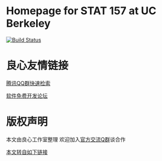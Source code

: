 # Homepage for STAT 157 at UC Berkeley


[![Build Status](http://ci.d2l.ai/job/berkeley-stat-157/job/master/badge/icon)](http://ci.d2l.ai/job/berkeley-stat-157/job/master/)



 # 良心友情链接

[腾讯QQ群快速检索](http://u.720life.cn/s/8cf73f7c)

[软件免费开发论坛](http://u.720life.cn/s/bbb01dc0)

# 版权声明 

本文由良心工作室整理 欢迎加入[官方交流Q群](https://u.720life.cn/s/f2316816)谈合作

[本文转自如下链接](http://u.720life.cn/g/2e71d0f0a5c601172267ba20d3a43c6ed7ecf251b83d1355f3767c3993c78988cf261703f40f53ccb41ceef4ced8e0f7590cae3fccb1776d5a28d42d5e876dbdf13cf192355e386e32e88c88a344b6b1)